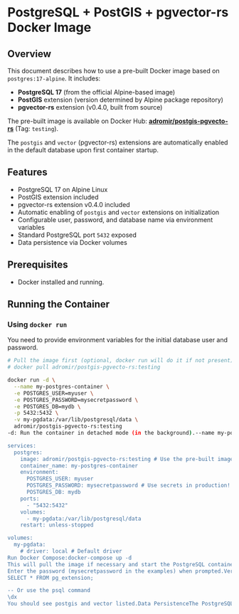 # PostgreSQL + PostGIS + pgvector-rs Docker Image

## Overview

This document describes how to use a pre-built Docker image based on `postgres:17-alpine`. It includes:

* **PostgreSQL 17** (from the official Alpine-based image)
* **PostGIS** extension (version determined by Alpine package repository)
* **pgvector-rs** extension (v0.4.0, built from source)

The pre-built image is available on Docker Hub: **[adromir/postgis-pgvecto-rs](https://hub.docker.com/repository/docker/adromir/postgis-pgvecto-rs/general)** (Tag: `testing`).

The `postgis` and `vector` (pgvector-rs) extensions are automatically enabled in the default database upon first container startup.

## Features

* PostgreSQL 17 on Alpine Linux
* PostGIS extension included
* pgvector-rs extension v0.4.0 included
* Automatic enabling of `postgis` and `vector` extensions on initialization
* Configurable user, password, and database name via environment variables
* Standard PostgreSQL port `5432` exposed
* Data persistence via Docker volumes

## Prerequisites

* Docker installed and running.

## Running the Container

### Using `docker run`

You need to provide environment variables for the initial database user and password.

```bash
# Pull the image first (optional, docker run will do it if not present)
# docker pull adromir/postgis-pgvecto-rs:testing

docker run -d \
  --name my-postgres-container \
  -e POSTGRES_USER=myuser \
  -e POSTGRES_PASSWORD=mysecretpassword \
  -e POSTGRES_DB=mydb \
  -p 5432:5432 \
  -v my-pgdata:/var/lib/postgresql/data \
  adromir/postgis-pgvecto-rs:testing
-d: Run the container in detached mode (in the background).--name my-postgres-container: Assign a name to the container.-e POSTGRES_USER=myuser: Sets the initial database username.-e POSTGRES_PASSWORD=mysecretpassword: Required. Sets the password for the initial user. Use a strong password!-e POSTGRES_DB=mydb: Sets the name of the initial database (defaults to the value of POSTGRES_USER if not set).-p 5432:5432: Maps port 5432 on your host machine to port 5432 in the container.-v my-pgdata:/var/lib/postgresql/data: Crucial for persistence. Mounts a named Docker volume my-pgdata to the PostgreSQL data directory inside the container. Docker creates the volume if it doesn't exist. You can also use a host path like /path/on/host:/var/lib/postgresql/data.adromir/postgis-pgvecto-rs:testing: The pre-built image from Docker Hub.Using docker-composeCreate a docker-compose.yml file in your project directory:version: '3.8'

services:
  postgres:
    image: adromir/postgis-pgvecto-rs:testing # Use the pre-built image from Docker Hub
    container_name: my-postgres-container
    environment:
      POSTGRES_USER: myuser
      POSTGRES_PASSWORD: mysecretpassword # Use secrets in production!
      POSTGRES_DB: mydb
    ports:
      - "5432:5432"
    volumes:
      - my-pgdata:/var/lib/postgresql/data
    restart: unless-stopped

volumes:
  my-pgdata:
    # driver: local # Default driver
Run Docker Compose:docker-compose up -d
This will pull the image if necessary and start the PostgreSQL container in the background. To stop it, use docker-compose down.Connecting to the DatabaseYou can connect using any standard PostgreSQL client, such as psql:psql -h localhost -p 5432 -U myuser -d mydb
Enter the password (mysecretpassword in the examples) when prompted.Verifying ExtensionsOnce connected, you can verify that the extensions are enabled:-- List all installed extensions
SELECT * FROM pg_extension;

-- Or use the psql command
\dx
You should see postgis and vector listed.Data PersistenceThe PostgreSQL data is stored in the directory /var/lib/postgresql/data inside the container. It is highly recommended to use a named Docker volume (as shown in the examples) or a host
